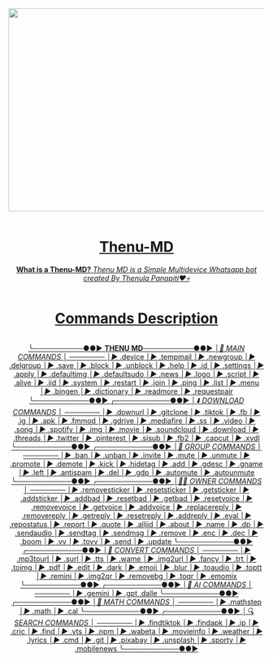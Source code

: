 <div class = "repo" align = "center">
 
<a href = "#">
<img src = "https://telegra.ph/file/e1805cc111530fe514728.jpg"  width="600" height="400">
</img>
<p align="center">
  <a href="#"><img src="http://readme-typing-svg.herokuapp.com?color=ff00ab&center=true&vCenter=true&multiline=false&lines=Thenu+MD+WHATSAPP+BOT" alt="">
</p>
   
# Thenu-MD
**What is a Thenu-MD?**
*Thenu MD is a Simple Multidevice Whatsapp bot created By Thenula Panapiti❤️💀*

   <p align="center">
  <a href="#"><img src="http://readme-typing-svg.herokuapp.com?color=ff00ab&center=true&vCenter=true&multiline=false&lines=Owner+THENULA+PANAPITI" alt="">
</p>

# Commands Description 
<p align="center">
  <a href="#"><img src="http://readme-typing-svg.herokuapp.com?color=ff00ab&center=true&vCenter=true&multiline=false&lines=Bot+Commands" alt="">
</p>
   
 

╰──────────●●►
**THENU MD**──────────●●►
*│📜 MAIN COMMANDS*
│   ───────
*│►* .device
*│►* .tempmail
*│►* .newgroup
*│►* .delgroup
*│►* .save
*│►* .block
*│►* .unblock
*│►* .help
*│►* .id
*│►* .settings
*│►* .apply
*│►* .defaultimg
*│►* .defaultsudo
*│►* .news
*│►* .logo
*│►* .script
*│►* .alive
*│►* .jid
*│►* .system
*│►* .restart
*│►* .join
*│►* .ping
*│►* .list
*│►* .menu
*│►* .bingen
*│►* .dictionary
*│►* .readmore
*│►* .requestpair
╰───────────●●►
╭───────────●●►
*│⬇️ DOWNLOAD COMMANDS*
│   ───────
*│►* .downurl
*│►* .gitclone
*│►* .tiktok
*│►* .fb
*│►* .ig
*│►* .apk
*│►* .fmmod
*│►* .gdrive
*│►* .mediafire
*│►* .ss
*│►* .video
*│►* .song
*│►* .spotify
*│►* .img
*│►* .movie
*│►* .soundcloud
*│►* .download
*│►* .threads
*│►* .twitter
*│►* .pinterest
*│►* .sisub
*│►* .fb2
*│►* .capcut
*│►* .xvdl
╰───────────●●►
╭───────────●●►
*│🔱 GROUP COMMANDS*
│   ───────
*│►* .ban
*│►* .unban
*│►* .invite
*│►* .mute
*│►* .unmute
*│►* .promote
*│►* .demote
*│►* .kick
*│►* .hidetag
*│►* .add
*│►* .gdesc
*│►* .gname
*│►* .left
*│►* .antispam
*│►* .del
*│►* .gdp
*│►* .automute
*│►* .autounmute
╰───────────●●►
╭───────────●●►
*│👨‍💻 OWNER COMMANDS*
│   ───────
*│►* .removesticker
*│►* .resetsticker
*│►* .getsticker
*│►* .addsticker
*│►* .addbad
*│►* .resetbad
*│►* .getbad
*│►* .resetvoice
*│►* .removevoice
*│►* .getvoice
*│►* .addvoice
*│►* .replacereply
*│►* .removereply
*│►* .getreply
*│►* .resetreply
*│►* .addreply
*│►* .eval
*│►* .repostatus
*│►* .report
*│►* .quote
*│►* .alljid
*│►* .about
*│►* .name
*│►* .dp
*│►* .sendaudio
*│►* .sendtag
*│►* .sendmsg
*│►* .remove
*│►* .enc
*│►* .dec
*│►* .boom
*│►* .vv
*│►* .tovv
*│►* .send
*│►* .update
╰───────────●●►
╭───────────●●►
*│🔗 CONVERT COMMANDS*
│   ───────
*│►* .mp3tourl
*│►* .surl
*│►* .tts
*│►* .wame
*│►* .img2url
*│►* .fancy
*│►* .trt
*│►* .toimg
*│►* .pdf
*│►* .edit
*│►* .dark
*│►* .emoji
*│►* .blur
*│►* .toaudio
*│►* .toptt
*│►* .remini
*│►* .img2qr
*│►* .removebg
*│►* .toqr
*│►* .emomix
╰───────────●●►
╭───────────●●►
*│🤖 AI COMMANDS*
│   ───────
*│►* .gemini
*│►* .gpt
            .dalle
╰───────────●●►
╭───────────●●►
*│🫧 MATH COMMANDS*
│   ───────
*│►* .mathstep
*│►* .math
*│►* .cal
╰───────────●●►
╭───────────●●►
*│🔍SEARCH COMMANDS*
│   ───────
*│►* .findtiktok
*│►* .findapk
*│►* .ip
*│►* .cric
*│►* .find
*│►* .yts
*│►* .npm
*│►* .wabeta
*│►* .movieinfo
*│►* .weather
*│►* .lyrics
*│►* .cmd
*│►* .git
*│►* .pixabay
*│►* .unsplash
*│►* .sporty
*│►* .mobilenews
╰───────────●●►
<p align="center">
  <a href="#"><img src="http://readme-typing-svg.herokuapp.com?color=ff00ab&center=true&vCenter=true&multiline=false&lines=NEW+VERSION+V2" alt="">
</p>
   
